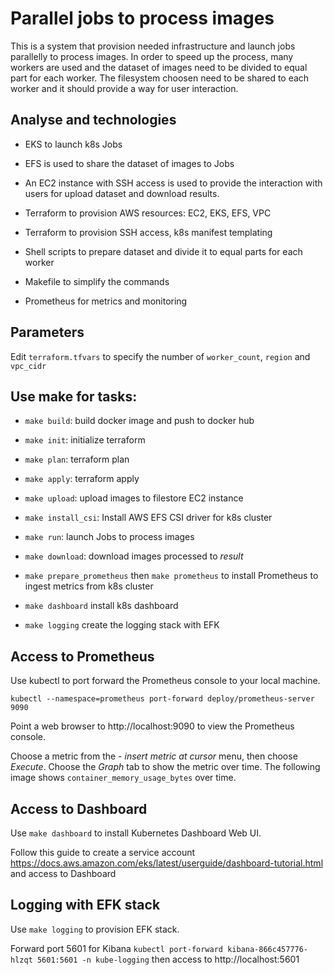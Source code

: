 # Parallel jobs to process images

This is a system that provision needed infrastructure and launch jobs parallelly to process images.
In order to speed up the process, many workers are used and the dataset of images need to be divided to equal part for each worker. The filesystem choosen need to be shared to each worker and it should provide a way for user interaction.

## Analyse and technologies

- EKS to launch k8s Jobs

- EFS is used to share the dataset of images to Jobs

- An EC2 instance with SSH access is used to provide the interaction with users for upload dataset and download results.

- Terraform to provision AWS resources: EC2, EKS, EFS, VPC

- Terraform to provision SSH access, k8s manifest templating

- Shell scripts to prepare dataset and divide it to equal parts for each worker

- Makefile to simplify the commands

- Prometheus for metrics and monitoring

## Parameters

Edit `terraform.tfvars` to specify the number of `worker_count`, `region` and `vpc_cidr`

## Use make for tasks:

- `make build`: build docker image and push to docker hub

- `make init`: initialize terraform

- `make plan`: terraform plan

- `make apply`: terraform apply

- `make upload`: upload images to filestore EC2 instance

- `make install_csi`: Install AWS EFS CSI driver for k8s cluster

- `make run`: launch Jobs to process images

- `make download`: download images processed to *result*

- `make prepare_prometheus` then `make prometheus` to install Prometheus to ingest metrics from k8s cluster

- `make dashboard` install k8s dashboard

- `make logging` create the logging stack with EFK

## Access to Prometheus

Use kubectl to port forward the Prometheus console to your local machine.

`kubectl --namespace=prometheus port-forward deploy/prometheus-server 9090`

Point a web browser to http://localhost:9090 to view the Prometheus console.

Choose a metric from the - *insert metric at cursor* menu, then choose *Execute*. Choose the *Graph* tab to show the metric over time. The following image shows `container_memory_usage_bytes` over time.

## Access to Dashboard

Use `make dashboard` to install Kubernetes Dashboard Web UI.

Follow this guide to create a service account https://docs.aws.amazon.com/eks/latest/userguide/dashboard-tutorial.html and access to Dashboard

## Logging with EFK stack

Use `make logging` to provision EFK stack.

Forward port 5601 for Kibana `kubectl port-forward kibana-866c457776-hlzqt 5601:5601 -n kube-logging` then access to http://localhost:5601
